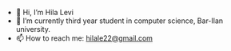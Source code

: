 - 👋 Hi, I’m Hila Levi
- 🌱 I’m currently third year student in computer science, Bar-Ilan university.
- 📫 How to reach me: hilale22@gmail.com 
